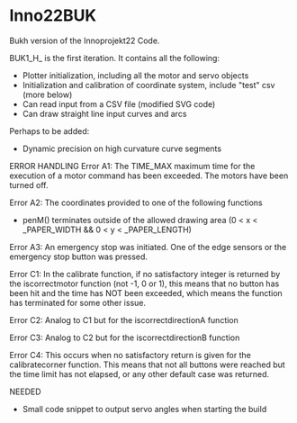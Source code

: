 # Inno22BUK
Bukh version of the Innoprojekt22 Code.

BUK1_H_ is the first iteration. It contains all the following:
- Plotter initialization, including all the motor and servo objects
- Initialization and calibration of coordinate system, include "test" csv (more below)
- Can read input from a CSV file (modified SVG code)
- Can draw straight line input curves and arcs

Perhaps to be added:
- Dynamic precision on high curvature curve segments

ERROR HANDLING
Error A1: The TIME_MAX maximum time for the execution of a motor command has been exceeded. The motors have been turned off.

Error A2: The coordinates provided to one of the following functions
- penM()
terminates outside of the allowed drawing area (0 < x < _PAPER_WIDTH && 0 < y < _PAPER_LENGTH)

Error A3: An emergency stop was initiated. One of the edge sensors or the emergency stop button was pressed.

Error C1: In the calibrate function, if no satisfactory integer is returned by the iscorrectmotor function (not -1, 0 or 1), this means that no button has been hit and the time has NOT been exceeded, which means the function has terminated for some other issue.

Error C2: Analog to C1 but for the iscorrectdirectionA function

Error C3: Analog to C2 but for the iscorrectdirectionB function

Error C4: This occurs when no satisfactory return is given for the calibratecorner function. This means that not all buttons were reached but the time limit has not elapsed, or any other default case was returned.

NEEDED
- Small code snippet to output servo angles when starting the build